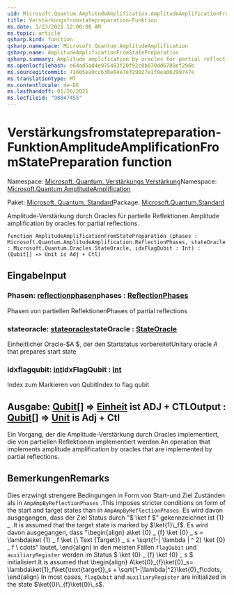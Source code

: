 ```yaml
---
uid: Microsoft.Quantum.AmplitudeAmplification.AmplitudeAmplificationFromStatePreparation
title: Verstärkungsfromstatepreparation-Funktion
ms.date: 1/23/2021 12:00:00 AM
ms.topic: article
qsharp.kind: function
qsharp.namespace: Microsoft.Quantum.AmplitudeAmplification
qsharp.name: AmplitudeAmplificationFromStatePreparation
qsharp.summary: Amplitude amplification by oracles for partial reflections.
ms.openlocfilehash: e64ad5ad4e975483f20f92c0b070dd6788ef296b
ms.sourcegitcommit: 71605ea9cc630e84e7ef29027e1f0ea06299747e
ms.translationtype: MT
ms.contentlocale: de-DE
ms.lasthandoff: 01/26/2021
ms.locfileid: "98847455"
---
```

# <a name="amplitudeamplificationfromstatepreparation-function"></a><span data-ttu-id="c15d6-102">Verstärkungsfromstatepreparation-Funktion</span><span class="sxs-lookup"><span data-stu-id="c15d6-102">AmplitudeAmplificationFromStatePreparation function</span></span>

<span data-ttu-id="c15d6-103">Namespace: [Microsoft. Quantum. Verstärkungs Verstärkung](xref:Microsoft.Quantum.AmplitudeAmplification)</span><span class="sxs-lookup"><span data-stu-id="c15d6-103">Namespace: [Microsoft.Quantum.AmplitudeAmplification](xref:Microsoft.Quantum.AmplitudeAmplification)</span></span>

<span data-ttu-id="c15d6-104">Paket: [Microsoft. Quantum. Standard](https://nuget.org/packages/Microsoft.Quantum.Standard)</span><span class="sxs-lookup"><span data-stu-id="c15d6-104">Package: [Microsoft.Quantum.Standard](https://nuget.org/packages/Microsoft.Quantum.Standard)</span></span>


<span data-ttu-id="c15d6-105">Amplitude-Verstärkung durch Oracles für partielle Reflektionen.</span><span class="sxs-lookup"><span data-stu-id="c15d6-105">Amplitude amplification by oracles for partial reflections.</span></span>

```qsharp
function AmplitudeAmplificationFromStatePreparation (phases : Microsoft.Quantum.AmplitudeAmplification.ReflectionPhases, stateOracle : Microsoft.Quantum.Oracles.StateOracle, idxFlagQubit : Int) : (Qubit[] => Unit is Adj + Ctl)
```


## <a name="input"></a><span data-ttu-id="c15d6-106">Eingabe</span><span class="sxs-lookup"><span data-stu-id="c15d6-106">Input</span></span>

### <a name="phases--reflectionphases"></a><span data-ttu-id="c15d6-107">Phasen: [reflectionphasen](xref:Microsoft.Quantum.AmplitudeAmplification.ReflectionPhases)</span><span class="sxs-lookup"><span data-stu-id="c15d6-107">phases : [ReflectionPhases](xref:Microsoft.Quantum.AmplitudeAmplification.ReflectionPhases)</span></span>

<span data-ttu-id="c15d6-108">Phasen von partiellen Reflektionen</span><span class="sxs-lookup"><span data-stu-id="c15d6-108">Phases of partial reflections</span></span>


### <a name="stateoracle--stateoracle"></a><span data-ttu-id="c15d6-109">stateoracle: [stateoracle](xref:Microsoft.Quantum.Oracles.StateOracle)</span><span class="sxs-lookup"><span data-stu-id="c15d6-109">stateOracle : [StateOracle](xref:Microsoft.Quantum.Oracles.StateOracle)</span></span>

<span data-ttu-id="c15d6-110">Einheitlicher Oracle-$A $, der den Startstatus vorbereitet</span><span class="sxs-lookup"><span data-stu-id="c15d6-110">Unitary oracle $A$ that prepares start state</span></span>


### <a name="idxflagqubit--int"></a><span data-ttu-id="c15d6-111">idxflagqubit: [int](xref:microsoft.quantum.lang-ref.int)</span><span class="sxs-lookup"><span data-stu-id="c15d6-111">idxFlagQubit : [Int](xref:microsoft.quantum.lang-ref.int)</span></span>

<span data-ttu-id="c15d6-112">Index zum Markieren von Qubit</span><span class="sxs-lookup"><span data-stu-id="c15d6-112">Index to flag qubit</span></span>



## <a name="output--qubit--unit--is-adj--ctl"></a><span data-ttu-id="c15d6-113">Ausgabe: [Qubit](xref:microsoft.quantum.lang-ref.qubit)[] => [Einheit](xref:microsoft.quantum.lang-ref.unit)  ist ADJ + CTL</span><span class="sxs-lookup"><span data-stu-id="c15d6-113">Output : [Qubit](xref:microsoft.quantum.lang-ref.qubit)[] => [Unit](xref:microsoft.quantum.lang-ref.unit)  is Adj + Ctl</span></span>

<span data-ttu-id="c15d6-114">Ein Vorgang, der die Amplitude-Verstärkung durch Oracles implementiert, die von partiellen Reflektionen implementiert werden.</span><span class="sxs-lookup"><span data-stu-id="c15d6-114">An operation that implements amplitude amplification by oracles that are implemented by partial reflections.</span></span>

## <a name="remarks"></a><span data-ttu-id="c15d6-115">Bemerkungen</span><span class="sxs-lookup"><span data-stu-id="c15d6-115">Remarks</span></span>

<span data-ttu-id="c15d6-116">Dies erzwingt strengere Bedingungen in Form von Start-und Ziel Zuständen als in `AmpAmpByReflectionPhases` .</span><span class="sxs-lookup"><span data-stu-id="c15d6-116">This imposes stricter conditions on form of the start and target states than in `AmpAmpByReflectionPhases`.</span></span>
<span data-ttu-id="c15d6-117">Es wird davon ausgegangen, dass der Ziel Status durch "$ \ket f $" gekennzeichnet ist {1} \_ .</span><span class="sxs-lookup"><span data-stu-id="c15d6-117">It is assumed that the target state is marked by $\ket{1}\_f$.</span></span>
<span data-ttu-id="c15d6-118">Es wird davon ausgegangen, dass "\begin{align} a\ket {0} \_ {f} \ket {0} \_ s = \lambda\ket {1} \_ f \ket {\ Text {Target}} \_ s + \sqrt{1-| \lambda | ^ 2} \ket {0} \_ f \ cdots" lautet, \end{align} in den meisten Fällen `flagQubit` und `auxiliaryRegister` werden im Status $ \ket {0} \_ {f} \ket {0} \_ s $ initialisiert.</span><span class="sxs-lookup"><span data-stu-id="c15d6-118">It is assumed that \begin{align} A\ket{0}\_{f}\ket{0}\_s= \lambda\ket{1}\_f\ket{\text{target}}\_s + \sqrt{1-|\lambda|^2}\ket{0}\_f\cdots, \end{align} In most cases, `flagQubit` and `auxiliaryRegister` are initialized in the state $\ket{0}\_{f}\ket{0}\_s$.</span></span>